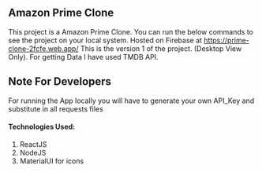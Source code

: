 ## Amazon Prime Clone
This project is a Amazon Prime Clone. You can run the below commands to see the project on your local system. 
Hosted on Firebase at https://prime-clone-2fcfe.web.app/
This is the version 1 of the project. (Desktop View Only).
For getting Data I have used TMDB API. 

## Note For Developers
For running the App locally you will have to generate your own API_Key and substitute in all requests files

#### Technologies Used:
1. ReactJS
2. NodeJS
3. MaterialUI for icons

